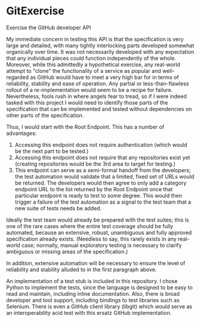 GitExercise
===========

Exercise the GitHub developer API

My immediate concern in testing this API is that the specification is very large and detailed, with many tightly interlocking parts developed somewhat organically over time.  It was not necessarily developed with any expectation that any individual pieces could function independently of the whole.  Moreover, while this admittedly a hypothetical exercise, any real-world attempt to "clone" the functionality of a service as popular and well-regarded as GitHub would have to meet a very high bar for in terms of reliability, stability and ease of operation.  Any partial or less-than-flawless rollout of a re-implementation would seem to be a recipe for failure.  Nevertheless, fools rush in where angels fear to tread, so if I were indeed tasked with this project I would need to identify those parts of the specification that can be implemented and tested without dependencies on other parts of the specification. 

Thus, I would start with the Root Endpoint.  This has a number of advantages:
<ol>
<li>Accessing this endpoint does not require authentication (which would be the next part to be tested.)</li>
<li>Accessing this endpoint does not require that any repositories exist yet (creating repositories would be the 3rd area to target for testing.)</li>
<li>This endpoint can serve as a semi-formal handoff from the developers; the test automation would validate that a limited, fixed set of URLs would be returned.  The developers would then agree to only add a category endpoint URL to the list returned by the Root Endpoint once that particular endpoint is ready to test to some degree.  This would then trigger a failure of the test automation as a signal to the test team that a new suite of tests needs be added.</li>
</ol>

Ideally the test team would already be prepared with the test suites; this is one of the rare cases where the entire test coverage should be fully automated, because an extensive, robust, unambiguous and fully approved specification already exists.  (Needless to say, this rarely exists in any real-world case; normally, manual exploratory testing is necessary to clarify ambiguous or missing areas of the specification.)  

In addition, extensive automation will be necessary to ensure the level of reliability and stability alluded to in the first paragraph above.

An implementation of a test stub is included in this repository.  I chose Python to implement the tests, since the language is designed to be easy to read and maintain, including inline documentation.  Also, there is broad developer and tool support, including bindings to test libraries such as Selenium.  There is even a GitHub client library (libgit) which would serve as an interoperability acid test with this ersatz GitHub implementation.
